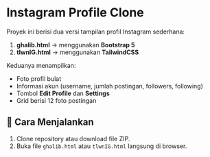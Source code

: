 # Instagram Profile Clone

Proyek ini berisi dua versi tampilan profil Instagram sederhana:
1. **ghalib.html** → menggunakan **Bootstrap 5**
2. **tlwnIG.html** → menggunakan **TailwindCSS**

Keduanya menampilkan:
- Foto profil bulat  
- Informasi akun (username, jumlah postingan, followers, following)  
- Tombol **Edit Profile** dan **Settings**  
- Grid berisi 12 foto postingan  

## 🚀 Cara Menjalankan
1. Clone repository atau download file ZIP.  
2. Buka file `ghalib.html` atau `tlwnIG.html` langsung di browser.
